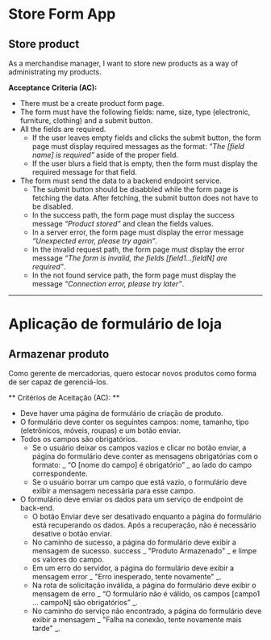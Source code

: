 # Store Form App

## Store product

As a merchandise manager, I want to store new products as a way of
administrating my products.

**Acceptance Criteria (AC):**

- There must be a create product form page.
- The form must have the following fields: name, size, type (electronic,
  furniture, clothing) and a submit button.
- All the fields are required.
  - If the user leaves empty fields and clicks the submit button, the form page
    must display required messages as the format: _“The [field name] is
    required”_ aside of the proper field.
  - If the user blurs a field that is empty, then the form must display the
    required message for that field.
- The form must send the data to a backend endpoint service.
  - The submit button should be disabbled while the form page is fetching the
    data. After fetching, the submit button does not have to be disabled.
  - In the success path, the form page must display the success message
    _“Product stored”_ and clean the fields values.
  - In a server error, the form page must display the error message _“Unexpected
    error, please try again”_.
  - In the invalid request path, the form page must display the error message
    _“The form is invalid, the fields [field1...fieldN] are required”_.
  - In the not found service path, the form page must display the message
    _“Connection error, please try later”_.

---

# Aplicação de formulário de loja

## Armazenar produto

Como gerente de mercadorias, quero estocar novos produtos como forma de
ser capaz de gerenciá-los.

** Critérios de Aceitação (AC): **

- Deve haver uma página de formulário de criação de produto.
- O formulário deve conter os seguintes campos: nome, tamanho, tipo
  (eletrônicos, móveis, roupas) e um botão enviar.
- Todos os campos são obrigatórios.
  - Se o usuário deixar os campos vazios e clicar no botão enviar, a página
    do formulário deve conter as mensagens obrigatórias com o formato: _ “O
    [nome do campo] é obrigatório” _ ao lado do campo correspondente.
  - Se o usuário borrar um campo que está vazio, o formulário deve
    exibir a mensagem necessária para esse campo.
- O formulário deve enviar os dados para um serviço de endpoint de back-end.
  - O botão Enviar deve ser desativado enquanto a página do formulário
    está recuperando os dados. Após a recuperação, não é necessário
    desative o botão enviar.
  - No caminho de sucesso, a página do formulário deve exibir a mensagem de sucesso.
    success _ "Produto Armazenado" _ e limpe os valores do campo.
  - Em um erro do servidor, a página do formulário deve exibir a mensagem
    error _ "Erro inesperado, tente novamente" _.
  - Na rota de solicitação inválida, a página do formulário deve exibir o
    mensagem de erro _ “O formulário não é válido, os campos [campo1 ...
    campoN] são obrigatórios” _.
  - No caminho do serviço não encontrado, a página do formulário deve exibir
    a mensagem _ "Falha na conexão, tente novamente mais tarde" _.

